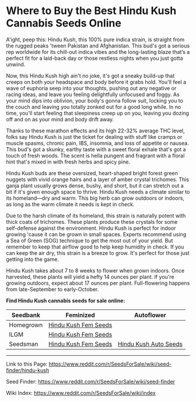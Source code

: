 # Where to Buy the Best Hindu Kush Cannabis Seeds Online

A'ight, peep this: Hindu Kush, this 100% pure indica strain, is straight from the rugged peaks 'tween Pakistan and Afghanistan. This bud's got a serious rep worldwide for its chill-out indica vibes and the long-lasting blaze that’s a perfect fit for a laid-back day or those restless nights when you just gotta unwind.

Now, this Hindu Kush high ain't no joke, it's got a sneaky build-up that creeps on both your headspace and body before it grabs hold. You'll feel a wave of euphoria seep into your thoughts, pushing out any negative or racing ideas, and leave you feeling delightfully unfocused and foggy. As your mind dips into oblivion, your body's gonna follow suit, locking you to the couch and leaving you totally zonked out for a good long while. In no time, you'll start feeling that sleepiness creep up on you, leaving you dozing off and on as your mind and body drift away.

Thanks to these marathon effects and its high 22-32% average THC level, folks say Hindu Kush is just the ticket for dealing with stuff like cramps or muscle spasms, chronic pain, IBS, insomnia, and loss of appetite or nausea. This bud's got a skunky, earthy taste with a sweet floral exhale that's got a touch of fresh woods. The scent is hella pungent and fragrant with a floral hint that's mixed in with fresh herbs and spicy pine.

Hindu Kush buds are these oversized, heart-shaped bright forest green nuggets with vivid orange hairs and a layer of amber crystal trichomes. This ganja plant usually grows dense, bushy, and short, but it can stretch out a bit if it's given enough space to thrive. Hindu Kush needs a climate similar to its homeland—dry and warm. This big herb can grow outdoors or indoors, as long as the warm climate it needs is kept in check.

Due to the harsh climate of its homeland, this strain is naturally potent with thick coats of trichomes. These plants produce these crystals for some self-defense against the environment. Hindu Kush is perfect for indoor growing 'cause it can be grown in small spaces. Experts recommend using a Sea of Green (SOG) technique to get the most out of your yield. But remember to keep that airflow good to help keep humidity in check. If you can keep the air dry, this strain is a breeze to grow. It's perfect for those just getting into the game.

Hindu Kush takes about 7 to 8 weeks to flower when grown indoors. Once harvested, these plants will yield a hefty 14 ounces per plant. If you're growing outdoors, expect about 17 ounces per plant. Full-flowering happens from late-September to early-October.

**Find Hindu Kush cannabis seeds for sale online:**

| Seedbank  | Feminized | Autoflower |
|-----------|-----------|------------|
| Homegrown | [Hindu Kush Fem Seeds](https://homegrowncannabisco.com/products/hindu-kush-feminized-marijuana-seeds?a_aid=sale) |  |
| ILGM      | [Hindu Kush Fem Seeds](https://ilgm.com/products/hindu-kush-feminized-seeds?aff=2191) |  |
| Seedsman  | [Hindu Kush Fem Seeds](https://www.seedsman.com/hindu-kush-feminised-seeds?a_aid=56f632ea3916c) | [Hindu Kush Auto Seeds](https://www.seedsman.com/us-en/hindu-kush-auto-feminised-seeds?a_aid=56f632ea3916c) |

___

Link to this Page: https://www.reddit.com/r/SeedsForSale/wiki/seed-finder/hindu-kush

Seed Finder: https://www.reddit.com/r/SeedsForSale/wiki/seed-finder

Wiki Index: https://www.reddit.com/r/SeedsForSale/wiki/index
